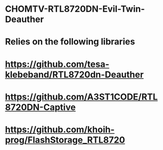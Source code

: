 # CHOMTV-RTL8720DN-Evil-Twin-Deauther
# Relies on the following libraries
# https://github.com/tesa-klebeband/RTL8720dn-Deauther
# https://github.com/A3ST1CODE/RTL8720DN-Captive
# https://github.com/khoih-prog/FlashStorage_RTL8720
